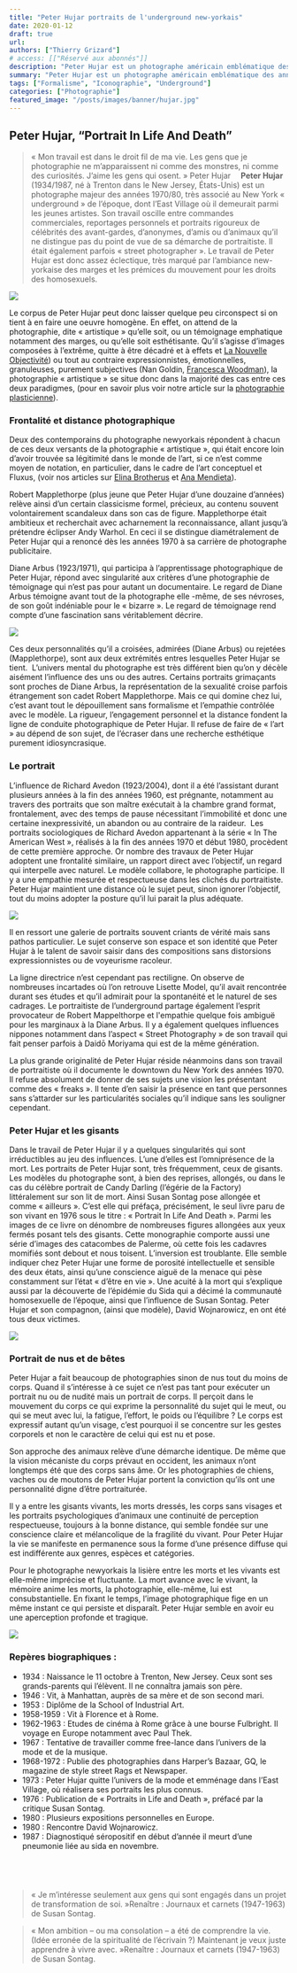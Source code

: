 ```yaml
---
title: "Peter Hujar portraits de l'underground new-yorkais"
date: 2020-01-12
draft: true
url:
authors: ["Thierry Grizard"]
# access: [["Réservé aux abonnés"]]
description: "Peter Hujar est un photographe américain emblématique des années underground new-yorkaises des années 70/80 Il réalisait des portraits saisissants du temps"
summary: "Peter Hujar est un photographe américain emblématique des années underground new-yorkaises des années 70/80 Il réalisait des portraits saisissants du temps"
tags: ["Formalisme", "Iconographie", "Underground"]
categories: ["Photographie"]
featured_image: "/posts/images/banner/hujar.jpg"
---
```

## Peter Hujar, “Portrait In Life And Death”

> « Mon travail est dans le droit fil de ma vie. Les gens que je photographie ne m’apparaissent ni comme des monstres, ni comme des curiosités. J’aime les gens qui osent. » Peter Hujar
⠀
**Peter Hujar** (1934/1987, né à Trenton dans le New Jersey, États-Unis) est un photographe majeur des années 1970/80, très associé au New York « underground » de l’époque, dont l’East Village où il demeurait parmi les jeunes artistes. Son travail oscille entre commandes commerciales, reportages personnels et portraits rigoureux de célébrités des avant-gardes, d’anonymes, d’amis ou d’animaux qu’il ne distingue pas du point de vue de sa démarche de portraitiste. Il était également parfois « street photographer ». Le travail de Peter Hujar est donc assez éclectique, très marqué par l’ambiance new-yorkaise des marges et les prémices du mouvement pour les droits des homosexuels.

![](/posts/images/hujar/peter-hujar_solo-show_photography_jeu-de-paume_2019.004.jpg)

Le corpus de Peter Hujar peut donc laisser quelque peu circonspect si on tient à en faire une oeuvre homogène. En effet, on attend de la photographie, dite « artistique » qu’elle soit, ou un témoignage emphatique notamment des marges, ou qu’elle soit esthétisante. Qu’il s’agisse d’images composées à l’extrême, quitte à être décadré et à effets et [La Nouvelle Objectivité](/photographie-objective/)) ou tout au contraire expressionnistes, émotionnelles, granuleuses, purement subjectives (Nan Goldin, [Francesca Woodman](/francesca-woodman/)), la photographie « artistique » se situe donc dans la majorité des cas entre ces deux paradigmes, (pour en savoir plus voir notre article sur la [photographie plasticienne](/photographie-et-art-contemporain/)).

### Frontalité et distance photographique

Deux des contemporains du photographe newyorkais répondent à chacun de ces deux versants de la photographie « artistique », qui était encore loin d’avoir trouvée sa légitimité dans le monde de l’art, si ce n’est comme moyen de notation, en particulier, dans le cadre de l’art conceptuel et Fluxus, (voir nos articles sur [Elina Brotherus](/elina-brotherus-photography/) et [Ana Mendieta](/ana-mendieta-body-art/)).

Robert Mapplethorpe (plus jeune que Peter Hujar d’une douzaine d’années) relève ainsi d’un certain classicisme formel, précieux, au contenu souvent volontairement scandaleux dans son cas de figure. Mapplethorpe était ambitieux et recherchait avec acharnement la reconnaissance, allant jusqu’à prétendre éclipser Andy Warhol. En ceci il se distingue diamétralement de Peter Hujar qui a renoncé dès les années 1970 à sa carrière de photographe publicitaire.

Diane Arbus (1923/1971), qui participa à l’apprentissage photographique de Peter Hujar, répond avec singularité aux critères d’une photographie de témoignage qui n’est pas pour autant un documentaire. Le regard de Diane Arbus témoigne avant tout de la photographe elle -même, de ses névroses, de son goût indéniable pour le « bizarre ». Le regard de témoignage rend compte d’une fascination sans véritablement décrire.

![](/posts/images/hujar/peter-hujar_solo-show_photography_jeu-de-paume_2019.004_2.jpg)

Ces deux personnalités qu’il a croisées, admirées (Diane Arbus) ou rejetées (Mapplethorpe), sont aux deux extrémités entres lesquelles Peter Hujar se tient.  L’univers mental du photographe est très différent bien qu’on y décèle aisément l’influence des uns ou des autres. Certains portraits grimaçants sont proches de Diane Arbus, la représentation de la sexualité croise parfois étrangement son cadet Robert Mapplethorpe. Mais ce qui domine chez lui, c’est avant tout le dépouillement sans formalisme et l’empathie contrôlée avec le modèle. La rigueur, l’engagement personnel et la distance fondent la ligne de conduite photographique de Peter Hujar. Il refuse de faire de « l’art » au dépend de son sujet, de l’écraser dans une recherche esthétique purement idiosyncrasique.

### Le portrait

L’influence de Richard Avedon (1923/2004), dont il a été l’assistant durant plusieurs années à la fin des années 1960, est prégnante, notamment au travers des portraits que son maître exécutait à la chambre grand format, frontalement, avec des temps de pause nécessitant l’immobilité et donc une certaine inexpressivité, un abandon ou au contraire de la raideur.  Les portraits sociologiques de Richard Avedon appartenant à la série « In The American West », réalisés à la fin des années 1970 et début 1980, procèdent de cette première approche. Or nombre des travaux de Peter Hujar adoptent une frontalité similaire, un rapport direct avec l’objectif, un regard qui interpelle avec naturel. Le modèle collabore, le photographe participe. Il y a une empathie mesurée et respectueuse dans les clichés du portraitiste. Peter Hujar maintient une distance où le sujet peut, sinon ignorer l’objectif, tout du moins adopter la posture qu’il lui parait la plus adéquate.

![](/posts/images/hujar/peter-hujar_solo-show_photography_jeu-de-paume_2019.002-1.jpg)

Il en ressort une galerie de portraits souvent criants de vérité mais sans pathos particulier. Le sujet conserve son espace et son identité que Peter Hujar à le talent de savoir saisir dans des compositions sans distorsions expressionnistes ou de voyeurisme racoleur.

La ligne directrice n’est cependant pas rectiligne. On observe de nombreuses incartades où l’on retrouve Lisette Model, qu’il avait rencontrée durant ses études et qu’il admirait pour la spontanéité et le naturel de ses cadrages. Le portraitiste de l’underground partage également l’esprit provocateur de Robert Mappelthorpe et l'empathie quelque fois ambiguë pour les marginaux à la Diane Arbus. Il y a également quelques influences nippones notamment dans l’aspect « Street Photography » de son travail qui fait penser parfois à Daidō Moriyama qui est de la même génération.

La plus grande originalité de Peter Hujar réside néanmoins dans son travail de portraitiste où il documente le downtown du New York des années 1970. Il refuse absolument de donner de ses sujets une vision les présentant comme des « freaks ». Il tente d’en saisir la présence en tant que personnes sans s’attarder sur les particularités sociales qu’il indique sans les souligner cependant.

### Peter Hujar et les gisants

Dans le travail de Peter Hujar il y a quelques singularités qui sont irréductibles au jeu des influences. L’une d’elles est l’omniprésence de la mort. Les portraits de Peter Hujar sont, très fréquemment, ceux de gisants. Les modèles du photographe sont, à bien des reprises, allongés, ou dans le cas du célèbre portrait de Candy Darling (l’égérie de la Factory) littéralement sur son lit de mort. Ainsi Susan Sontag pose allongée et comme « ailleurs ». C’est elle qui préfaça, précisément, le seul livre paru de son vivant en 1976 sous le titre : « Portrait In Life And Death ». Parmi les images de ce livre on dénombre de nombreuses figures allongées aux yeux fermés posant tels des gisants. Cette monographie comporte aussi une série d’images des catacombes de Palerme, où cette fois les cadavres momifiés sont debout et nous toisent. L’inversion est troublante. Elle semble indiquer chez Peter Hujar une forme de porosité intellectuelle et sensible des deux états, ainsi qu’une conscience aiguë de la menace qui pèse constamment sur l’état « d’être en vie ». Une acuité à la mort qui s’explique aussi par la découverte de l’épidémie du Sida qui a décimé la communauté homosexuelle de l’époque, ainsi que l’influence de Susan Sontag. Peter Hujar et son compagnon, (ainsi que modèle), David Wojnarowicz, en ont été tous deux victimes.

![](/posts/images/hujar/peter-hujar_solo-show_photography_jeu-de-paume_2019.006.jpg)

### Portrait de nus et de bêtes

Peter Hujar a fait beaucoup de photographies sinon de nus tout du moins de corps. Quand il s’intéresse à ce sujet ce n’est pas tant pour exécuter un portrait nu ou de nudité mais un portrait de corps. Il perçoit dans le mouvement du corps ce qui exprime la personnalité du sujet qui le meut, ou qui se meut avec lui, la fatigue, l’effort, le poids ou l’équilibre ? Le corps est expressif autant qu’un visage, c’est pourquoi il se concentre sur les gestes corporels et non le caractère de celui qui est nu et pose.

Son approche des animaux relève d’une démarche identique. De même que la vision mécaniste du corps prévaut en occident, les animaux n’ont longtemps été que des corps sans âme. Or les photographies de chiens, vaches ou de moutons de Peter Hujar portent la conviction qu’ils ont une personnalité digne d’être portraiturée.

Il y a entre les gisants vivants, les morts dressés, les corps sans visages et les portraits psychologiques d’animaux une continuité de perception respectueuse, toujours à la bonne distance, qui semble fondée sur une conscience claire et mélancolique de la fragilité du vivant. Pour Peter Hujar la vie se manifeste en permanence sous la forme d’une présence diffuse qui est indifférente aux genres, espèces et catégories.

Pour le photographe newyorkais la lisière entre les morts et les vivants est elle-même imprécise et fluctuante. La mort avance avec le vivant, la mémoire anime les morts, la photographie, elle-même, lui est consubstantielle. En fixant le temps, l’image photographique fige en un même instant ce qui persiste et disparaît. Peter Hujar semble en avoir eu une aperception profonde et tragique.

![](/posts/images/hujar/peter-hujar_solo-show_photography_jeu-de-paume_2019.007.jpg)

### Repères biographiques :

* 1934 : Naissance le 11 octobre à Trenton, New Jersey. Ceux sont ses grands-parents qui l’élèvent. Il ne connaîtra jamais son père.
* 1946 : Vit, à Manhattan, auprès de sa mère et de son second mari.
* 1953 : Diplôme de la School of Industrial Art.
* 1958-1959 : Vit à Florence et à Rome.
* 1962-1963 : Etudes de cinéma à Rome grâce à une bourse Fulbright. Il voyage en Europe notamment avec Paul Thek.
* 1967 : Tentative de travailler comme free-lance dans l’univers de la mode et de la musique.
* 1968-1972 : Publie des photographies dans Harper’s Bazaar, GQ, le magazine de style street Rags et Newspaper.
* 1973 : Peter Hujar quitte l’univers de la mode et emménage dans l’East Village, où réalisera ses portraits les plus connus.
* 1976 : Publication de « Portraits in Life and Death », préfacé par la critique Susan Sontag.
* 1980 : Plusieurs expositions personnelles en Europe.
* 1980 : Rencontre David Wojnarowicz.
* 1987 : Diagnostiqué séropositif en début d’année il meurt d’une pneumonie liée au sida en novembre.

⠀
---

> « Je m’intéresse seulement aux gens qui sont engagés dans un projet de transformation de soi. »Renaître : Journaux et carnets (1947-1963) de Susan Sontag.

> « Mon ambition – ou ma consolation – a été de comprendre la vie. (Idée erronée de la spiritualité de l’écrivain ?) Maintenant je veux juste apprendre à vivre avec. »Renaître : Journaux et carnets (1947-1963) de Susan Sontag.